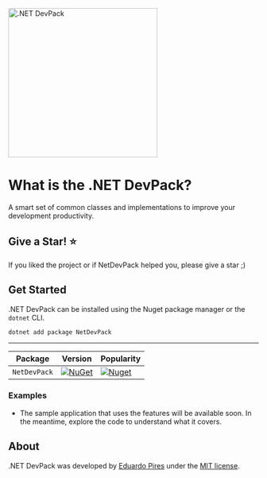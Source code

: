 <img src="https://repository-images.githubusercontent.com/268701472/8bf84980-a6ce-11ea-83da-e2133c5a3a7a" alt=".NET DevPack" width="300px" />

What is the .NET DevPack?
=====================
A smart set of common classes and implementations to improve your development productivity.

## Give a Star! :star:
If you liked the project or if NetDevPack helped you, please give a star ;)

## Get Started
.NET DevPack can be installed using the Nuget package manager or the `dotnet` CLI.

```
dotnet add package NetDevPack
```
---

| Package |  Version | Popularity |
| ------- | ----- | ----- |
| `NetDevPack` | [![NuGet](https://img.shields.io/nuget/v/NetDevPack.svg)](https://nuget.org/packages/NetDevPack) | [![Nuget](https://img.shields.io/nuget/dt/NetDevPack.svg)](https://nuget.org/packages/NetDevPack) |

### Examples
- The sample application that uses the features will be available soon. In the meantime, explore the code to understand what it covers. 

## About
.NET DevPack was developed by [Eduardo Pires](http://eduardopires.net.br) under the [MIT license](LICENSE).
